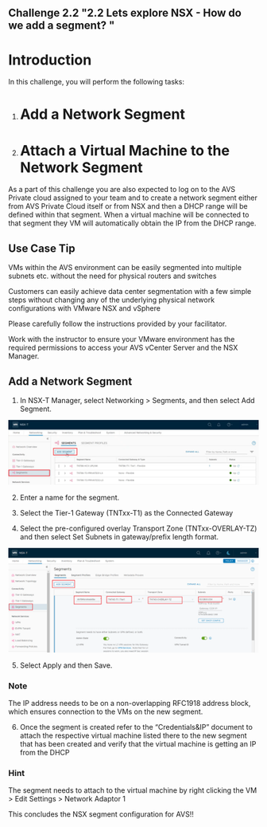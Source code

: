 Challenge 2.2
"2.2 Lets explore NSX - How do we add a segment? "
---

# Introduction

In this challenge, you will perform the following tasks:

1.	# Add a Network Segment
2.	# Attach a Virtual Machine to the Network Segment

As a part of this challenge you are also expected to log on to the AVS Private cloud assigned to your team and to create a network segment either from AVS Private Cloud itself or from NSX and then a DHCP range will be defined within that segment. When a  virtual machine will be connected to that segment they VM will automatically obtain the IP from the DHCP range.  

## Use Case Tip 

VMs within the AVS environment can be easily segmented into multiple subnets etc. without the need for physical routers and switches

Customers can easily achieve data center segmentation with a few simple steps without changing any of the underlying physical network configurations with VMware NSX and vSphere 

Please carefully follow the instructions provided by your facilitator. 

Work with the instructor to ensure your VMware environment has the required permissions to access your AVS vCenter Server and the NSX Manager.

## Add a Network Segment
1.	In NSX-T Manager, select Networking > Segments, and then select Add Segment.

![](/Images/NSX/NSX_image4.png)
 
2.	Enter a name for the segment.

3.	Select the Tier-1 Gateway (TNTxx-T1) as the Connected Gateway 

4.	Select the pre-configured overlay Transport Zone (TNTxx-OVERLAY-TZ) and then select Set Subnets in gateway/prefix length format.

![](/Images/NSX/NSX_image5.png)

5.	Select Apply and then Save.

### Note
The IP address needs to be on a non-overlapping RFC1918 address block, which ensures connection to the VMs on the new segment.

6. Once the segment is created  refer to the “Credentials&IP” document to attach the respective virtual machine listed there to the new segment that has been created and verify that the virtual machine is getting an IP from the DHCP

### Hint

The segment needs to attach to the virtual machine by right clicking the VM > Edit Settings > Network Adaptor 1 

This concludes the NSX segment configuration for AVS!!

